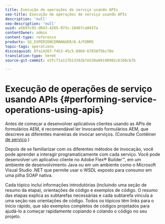```yaml
---
title: Execução de operações de serviço usando APIs
seo-title: Execução de operações de serviço usando APIs
description: 'null'
seo-description: 'null'
uuid: a5697c91-d643-4265-973c-18467ca0437a
contentOwner: admin
content-type: reference
products: SG_EXPERIENCEMANAGER/6.4/FORMS
topic-tags: operations
discoiquuid: 8fa1426f-f453-45c5-89b9-67038f56c70e
translation-type: tm+mt
source-git-commit: e3fcf1a117b13392b7e530a09198982c6160cb7b

---
```



# Execução de operações de serviço usando APIs {#performing-service-operations-using-apis}

Antes de começar a desenvolver aplicativos clientes usando as APIs de formulários AEM, é recomendável ler Invocando formulários AEM, que descreve as diferentes maneiras de invocar serviços. (Consulte Contêiner [de serviço](/help/forms/developing/service-container.md#service-container).)

Depois de se familiarizar com os diferentes métodos de invocação, você pode aprender a interagir programaticamente com cada serviço. Você pode desenvolver um aplicativo cliente no Adobe Flex® Builder™, em um ambiente de desenvolvimento Java ou em um ambiente como o Microsoft Visual Studio .NET que permite usar o WSDL exposto para consumo em uma pilha SOAP nativa.

Cada tópico inclui informações introdutórias (incluindo uma seção de resumo da etapa), orientações de código e exemplos de código. O resumo das etapas explica as subtarefas necessárias e cada subtarefa vincula a uma seção nas orientações de código. Todos os tópicos têm links para o Início rápido, que são exemplos completos de códigos projetados para ajudá-lo a começar rapidamente copiando e colando o código no seu projeto.
